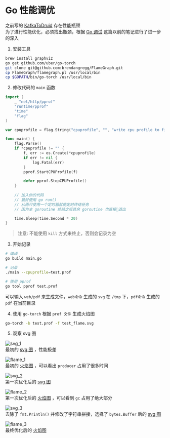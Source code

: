 # Go 性能调优

之前写的 [KafkaToDruid](https://github.com/Juntaran/Go_In_Action/tree/master/Demo/KafkaToDruid) 存在性能瓶颈  
为了进行性能优化，必须找出瓶颈，根据 [Go 调试](https://github.com/Juntaran/Note/blob/master/Go/Go%E8%B0%83%E8%AF%95.md) 这篇以前的笔记进行了进一步的深入  

1. 安装工具  

``` sh
brew install graphviz
go get github.com/uber/go-torch
git clone git@github.com:brendangregg/FlameGraph.git
cp FlameGraph/flamegraph.pl /usr/local/bin
cp $GOPATH/bin/go-torch /usr/local/bin
```

2. 修改代码的 `main` 函数  

``` go
import (
    _ "net/http/pprof"
    "runtime/pprof"
    "time"
    "flag"
)

var cpuprofile = flag.String("cpuprofile", "", "write cpu profile to file")

func main() {
    flag.Parse()
	if *cpuprofile != "" {
		f, err := os.Create(*cpuprofile)
		if err != nil {
			log.Fatal(err)
		}
		pprof.StartCPUProfile(f)

		defer pprof.StopCPUProfile()
    }
    
    // 加入你的代码
    // 最好使用 go run()
    // 从而只使用一个定时器就能定时终结任务
    // 因为主 goroutine 终结之后其余 goroutine 也直接退出

    time.Sleep(time.Second * 20)
}
```

> 注意: 不能使用 `kill` 方式来终止，否则会记录为空

3. 开始记录  

``` sh
# 编译
go build main.go

# 记录
./main --cpuprofile=test.prof

# 使用 pprof
go tool pprof test.prof
```

可以输入 `web/pdf` 来生成文件，`web命令` 生成的 `svg` 在 `/tmp` 下，`pdf命令` 生成的 `pdf` 在当前目录  

4. 使用 `go-torch` 根据 `prof 文件` 生成火焰图  

``` bash
go-torch -b test.prof -f test_flame.svg
```

5. 观察 svg 图  

 
![svg_1](https://rawgit.com/Juntaran/Go_In_Action/master/Demo/KafkaToDruid/testing/k2d_pprof_1.svg?sanitize=true)  
最初的 [svg 图](https://rawgit.com/Juntaran/Go_In_Action/master/Demo/KafkaToDruid/testing/k2d_pprof_1.svg?sanitize=true) ，性能极差  

![flame_1](https://rawgit.com/Juntaran/Go_In_Action/master/Demo/KafkaToDruid/testing/k2d_flame_1.svg)  
最初的 [火焰图](https://rawgit.com/Juntaran/Go_In_Action/master/Demo/KafkaToDruid/testing/k2d_flame_1.svg) ，可以看出 `producer` 占用了很多时间  

![svg_2](https://rawgit.com/Juntaran/Go_In_Action/master/Demo/KafkaToDruid/testing/k2d_pprof_2.svg?sanitize=true)  
第一次优化后的 [svg 图](https://rawgit.com/Juntaran/Go_In_Action/master/Demo/KafkaToDruid/testing/k2d_pprof_2.svg?sanitize=true)  

![flame_2](https://rawgit.com/Juntaran/Go_In_Action/master/Demo/KafkaToDruid/testing/k2d_flame_2.svg?sanitize=true)  
第一次优化后的 [火焰图](https://rawgit.com/Juntaran/Go_In_Action/master/Demo/KafkaToDruid/testing/k2d_flame_2.svg?sanitize=true) ，可以看到 `gc` 占用了绝大部分  

![svg_3](https://rawgit.com/Juntaran/Go_In_Action/master/Demo/KafkaToDruid/testing/k2d_pprof_3.svg?sanitize=true)  
去除了 `fmt.Println()` 并修改了字符串拼接，选择了 `bytes.Buffer` 后的 [svg 图](https://rawgit.com/Juntaran/Go_In_Action/master/Demo/KafkaToDruid/testing/k2d_pprof_3.svg?sanitize=true)  

![flame_3](https://rawgit.com/Juntaran/Go_In_Action/master/Demo/KafkaToDruid/testing/k2d_flame_3.svg?sanitize=true)  
最终优化后的 [火焰图](https://rawgit.com/Juntaran/Go_In_Action/master/Demo/KafkaToDruid/testing/k2d_flame_3.svg?sanitize=true)    


